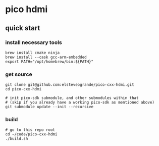 # pico hdmi

## quick start


### install necessary tools

```
brew install cmake ninja
brew install --cask gcc-arm-embedded
export PATH="/opt/homebrew/bin:${PATH}"
```

### get source

```
git clone git@github.com:elsteveogrande/pico-cxx-hdmi.git
cd pico-cxx-hdmi

# init pico-sdk submodule, and other submodules within that
# (skip if you already have a working pico-sdk as mentioned above)
git submodule update --init --recursive
```

### build

```
# go to this repo root
cd ~/code/pico-cxx-hdmi
./build.sh
```
